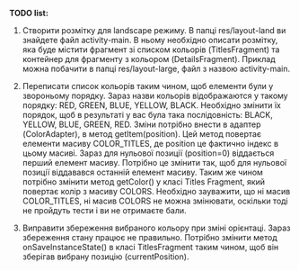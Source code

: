 **TODO list:**

1. Створити розмітку для landscape режиму. В папці res/layout-land ви знайдете файл activity-main. В ньому необхідно описати розмітку, яка буде містити фрагмент зі списком кольорів (TitlesFragment) та контейнер для фрагменту з кольором (DetailsFragment). Приклад можна побачити в папці res/layout-large, файл з назвою activity-main.

2. Переписати список кольорів таким чином, щоб елементи були у звороньому порядку. Зараз назви кольорів відображаются у такому порядку: RED, GREEN, BLUE, YELLOW, BLACK. Необхідно змінити їх порядок, щоб в результаті у вас була така послідовність: BLACK, YELLOW, BLUE, GREEN, RED. Зміни потрібно внести в адаптер (ColorAdapter), в метод getItem(position). Цей метод повертає елементи масиву COLOR_TITLES, де position це фактично індекс в цьому масиві. Зараз для нульової позиції (position=0) віддається перший елемент масиву. Потрібно це змінити так, щоб для нульової позиції віддавався останній елемент масиву. Таким же чином потрібно змінити метод getColor() у класі Titles Fragment, який повертає колір з масиву COLORS. Необхідно зауважити, що ні масив COLOR_TITLES, ні масив COLORS не можна змінювати, оскільки тоді не пройдуть тести і ви не отримаєте бали.

3. Виправити збереження вибраного кольору при зміні орієнтаці. Зараз збереження стану працює не правильно. Потрібно змінити метод onSaveInstanceState() в класі TitlesFragment таким чином, щоб він зберігав вибрану позицію (currentPosition).

